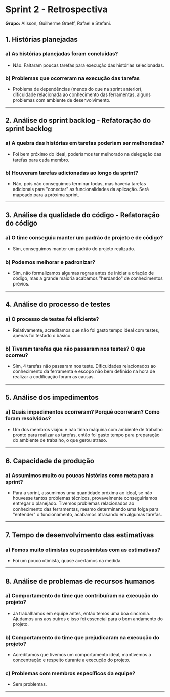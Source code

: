 # Sprint 2 - Retrospectiva

**Grupo:** Alisson, Guilherme Graeff, Rafael e Stefani.

## 1. Histórias planejadas

### a) As histórias planejadas foram concluídas?

- Não. Faltaram poucas tarefas para execução das histórias selecionadas.

### b) Problemas que ocorreram na execução das tarefas

- Problema de dependências (menos do que na sprint anterior), dificuldade relacionada ao conhecimento das ferramentas, alguns problemas com ambiente de desenvolvimento.

---

## 2. Análise do sprint backlog - Refatoração do sprint backlog

### a) A quebra das histórias em tarefas poderiam ser melhoradas?

- Foi bem próximo do ideal, poderíamos ter melhorado na delegação das tarefas para cada membro.

### b) Houveram tarefas adicionadas ao longo da sprint?

- Não, pois não conseguimos terminar todas, mas haveria tarefas adicionais para "conectar" as funcionalidades da aplicação. Será mapeado para a próxima sprint.

---

## 3. Análise da qualidade do código - Refatoração do código

### a) O time conseguiu manter um padrão de projeto e de código?

- Sim, conseguimos manter um padrão do projeto realizado.

### b) Podemos melhorar e padronizar?

- Sim, não formalizamos algumas regras antes de iniciar a criação de código, mas a grande maioria acabamos "herdando" de conhecimentos prévios.

---

## 4. Análise do processo de testes

### a) O processo de testes foi eficiente?

- Relativamente, acreditamos que não foi gasto tempo ideal com testes, apenas foi testado o básico.

### b) Tiveram tarefas que não passaram nos testes? O que ocorreu?

- Sim, 4 tarefas não passaram nos teste. Dificuldades relacionados ao conhecimento da ferramenta e escopo não bem definido na hora de realizar a codificação foram as causas.

---

## 5. Análise dos impedimentos

### a) Quais impedimentos ocorreram? Porquê ocorreram? Como foram resolvidos?

- Um dos membros viajou e não tinha máquina com ambiente de trabalho pronto para realizar as tarefas, então foi gasto tempo para preparação do ambiente de trabalho, o que gerou atraso.

---

## 6. Capacidade de produção

### a) Assumimos muito ou poucas histórias como meta para a sprint?

- Para a sprint, assumimos uma quantidade próxima ao ideal, se não houvesse tantos problemas técnicos, provavelmente conseguiríamos entregar o planejado. Tivemos problemas relacionados ao conhecimento das ferramentas, mesmo determinando uma folga para "entender" o funcionamento, acabamos atrasando em algumas tarefas.

---

## 7. Tempo de desenvolvimento das estimativas

### a) Fomos muito otimistas ou pessimistas com as estimativas?

- Foi um pouco otimista, quase acertamos na medida.

---

## 8. Análise de problemas de recursos humanos

### a) Comportamento do time que contribuíram na execução do projeto?

- Já trabalhamos em equipe antes, então temos uma boa sincronia. Ajudamos uns aos outros e isso foi essencial para o bom andamento do projeto.

### b) Comportamento do time que prejudicaram na execução do projeto?

- Acreditamos que tivemos um comportamento ideal, mantívemos a concentração e respeito durante a execução do projeto.

### c) Problemas com membros específicos da equipe?

- Sem problemas.

---
